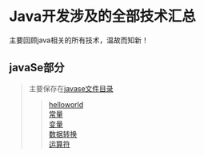 # Java开发涉及的全部技术汇总
主要回顾java相关的所有技术，温故而知新！
## javaSe部分 
>主要保存在[javase文件目录](https://github.com/git4deng/java-all/tree/master/javase)  
>>[helloworld](https://github.com/git4deng/java-all/blob/master/javase/program_code/HelloWorld.java)  
>>[常量](https://github.com/git4deng/java-all/blob/master/javase/program_code/Const.java)  
>>[变量](https://github.com/git4deng/java-all/blob/master/javase/program_code/Variable.java)  
>>[数据转换](https://github.com/git4deng/java-all/tree/master/javase/program_code/DataConverse)  
>>[运算符](https://github.com/git4deng/java-all/tree/master/javase/program_code/OperationalCharacter)  
